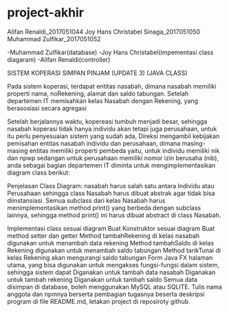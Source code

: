 # project-akhir
Alifan Renaldi_2017051044
Joy Hans Christabel Sinaga_2017051050
Muhammad Zulfikar_2017051052

-Muhammad Zulfikar(database)
-Joy Hans Christabel(impementasi class diagaram)
-Alifan Renaldi(controller)

SISTEM KOPERASI SIMPAN PINJAM (UPDATE  3)
(JAVA CLASS)

Pada sistem koperasi, terdapat entitas nasabah, dimana nasabah  memiliki properti nama, noRekening, alamat dan saldo tabungan. Setelah departemen IT  memisahkan kelas Nasabah dengan Rekening, yang berasosiasi secara agregasi

Setelah berjalannya waktu, kopereasi tumbuh menjadi besar, sehingga nasabah koperasi tidak hanya individu akan tetapi juga perusahaan, untuk itu perlu penyesuaian sistem yang sudah ada, Direksi mengambil kebijakan pemisahan entitas nasabah individu dan perusahaan, dimana masing-masing entitas memiliki properti pembeda yaitu, untuk individu memiliki nik dan npwp sedangan untuk perusahaan memiliki nomor izin berusaha (nib), anda sebagai bagian departemen IT diminta untuk mengimplementasikan diagram class berikut:

Penjelasan Class Diagram: nasabah harus salah satu antara Individu atau Perusahaan sehingga class Nasabah harus dibuat abstrak agar tidak bisa diinstansiasi. Semua subclass dari kelas Nasabah harus menimplementasikan method print() yang berbeda dengan subclass lainnya, sehingga method print() ini harus dibuat abstract di class Nasabah.

Implementasi class sesuai diagram
Buat Konstruktor sesuai diagram
Buat method setter dan getter
Method tambahRekening di kelas nasabah digunakan untuk menambah data rekening
Method tambahSaldo di kelas Rekening digunakan untuk menambah saldo tabungan
Method tarikTunai  di kelas Rekening akan mengurangi saldo tabungan
Form Java FX halaman utama, yang bisa digunakan untuk mengakses fungsi-fungsi dalam sistem, sehingga sistem dapat
Diganakan untuk tambah data nasabah
Diganakan  untuk tambah rekening
Diganakan  untuk tambah saldo
Semua data disimpan di database, boleh menggunakan MySQL atau SQLITE.
Tulis nama anggota dan npmnya berserta pembagian tugasnya beserta deskripsi program di file README.md, letakan project di reposiroty github.

